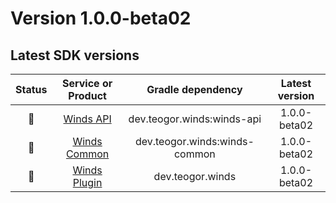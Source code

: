 [//]: # (This file was automatically generated - do not edit)

# Version 1.0.0-beta02

## Latest SDK versions

| Status |                Service or Product                |       Gradle dependency       | Latest version |
|:------:|:------------------------------------------------:|:-----------------------------:|:--------------:|
|   🧪   |       [Winds API](../../../reference/api)        |  dev.teogor.winds:winds-api   |  1.0.0-beta02  |
|   🧪   |    [Winds Common](../../../reference/common)     | dev.teogor.winds:winds-common |  1.0.0-beta02  |
|   🧪   | [Winds Plugin](../../../reference/gradle-plugin) |       dev.teogor.winds        |  1.0.0-beta02  |
